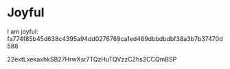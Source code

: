 # Joyful

I am joyful: fa774f85b45d638c4395a94dd0276769ca1ed469dbbdbdbf38a3b7b37470d588


22extLxekaxhkSB27HrwXsr7TQzHuTQVzzCZhs2CCQmBSP